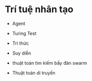 # Trí tuệ nhân tạo
- Agent

- Turing Test

- Tri thức

- Suy diễn

- thuật toán tìm kiếm bầy đàn swarm

- Thuật toán di truyền